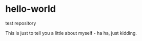 # hello-world
test repository

This is just to tell you a little about myself - ha ha, just kidding.
